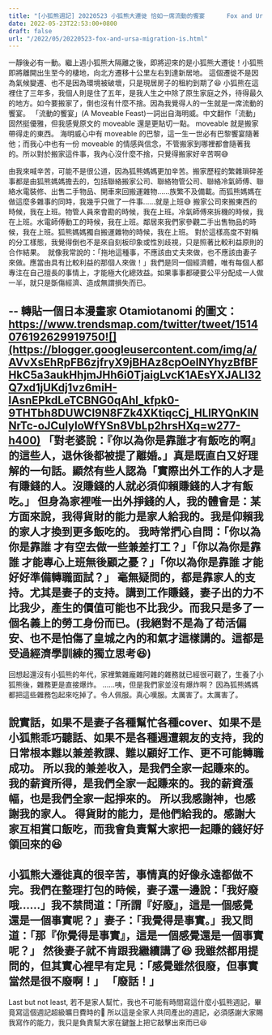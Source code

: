 ```yaml
---
title: "[小狐熊週記] 20220523 小狐熊大遷徙 恰如一席流動的饗宴      Fox and Ursa Migration is a Moveable Feast"
date: 2022-05-23T22:53:00+0800
draft: false
url: "/2022/05/20220523-fox-and-ursa-migration-is.html"
---
```


一靜後必有一動。繼上週小狐熊大隔離之後，即將迎來的是小狐熊大遷徙！小狐熊即將離開出生至今的棲地，向北方遷移十公里左右到達新居地。
這個遷徙不是因為氣候變遷、也不是因為環境被破壞，只是現居房子的租約到期了😆
小狐熊在這裡住了三年多，我個人則是住了五年，是我人生之中除了原生家庭之外，待得最久的地方。如今要搬家了，倒也沒有什麼不捨。因為我覺得人的一生就是一席流動的饗宴。
「流動的饗宴」(A Moveable Feast)一詞出自海明威。中文翻作「流動」固然挺優雅，但我感覺原文的 moveable 還是更貼切一點。 moveable 就是搬家帶得走的東西。
海明威心中有 moveable 的巴黎，這一生一世必有巴黎饗宴隨著他；而我心中也有一份 moveable 的情感與信念，不管搬家到哪裡都會隨著我的。所以對於搬家這件事，我內心沒什麼不捨，只覺得搬家好辛苦啊😅

由我來喊辛苦，可能不是很公道，因為狐熊媽媽更加辛苦。搬家歷程的繁雜瑣碎差事都是由狐熊媽媽擔去的，包括聯絡搬家公司、聯絡物管公司、聯絡冷氣師傅、聯絡水電裝修、出售二手物品、開車來回搬運雜物……族繁不及備載。而狐熊媽媽在做這麼多雜事的同時，我幾乎只做了一件事……就是上班😅
搬家公司來搬東西的時候，我在上班。物管人員來會勘的時候，我在上班。冷氣師傅來拆機的時候，我在上班。水電師傅動工的時候，我在上班。鄰居來我們家參觀二手出售物品的時候，我在上班。狐熊媽媽獨自搬運雜物的時候，我在上班。
對於這樣高度不對稱的分工樣態，我覺得倒也不是來自刻板印象或性別歧視，只是照著比較利益原則的合作結果。 
就像我常說的：「拖地這種事，不應該由丈夫來做，也不應該由妻子來做。應當由具有比較利益的那個人來做！」我們是同一個經濟體，唯有每個人都專注在自己擅長的事情上，才能極大化總效益。如果事事都硬要公平分配成一人做一半，就只是斲傷經濟、造成無謂損失而已。

--
轉貼一個日本漫畫家 Otamiotanomi 的圖文：https://www.trendsmap.com/twitter/tweet/1514076192629919750![](https://blogger.googleusercontent.com/img/a/AVvXsEhRpFB6zjfryX9jBHAz8cpOelNYhyzBfBFHkC5a3aukHhjmJHh6i0TjaigLvcK1AEsYXJALl32Q7xd1jUKdj1vz6miH-lAsnEPkdLeTCBNG0qAhl_kfpk0-9THTbh8DUWCI9N8FZk4XKtiqcCj_HLlRYQnKlNNrTc-oJCuIyloWfYSn8VbLp2hrsHXq=w277-h400)
「對老婆說：『你以為你是靠誰才有飯吃的啊』的這些人，退休後都被提了離婚。」真是既直白又好理解的一句話。顯然有些人認為「實際出外工作的人才是有賺錢的人。沒賺錢的人就必須仰賴賺錢的人才有飯吃。」
但身為家裡唯一出外掙錢的人，我的體會是：某方面來說，我得貨財的能力是家人給我的。我是仰賴我的家人才換到更多飯吃的。
我時常捫心自問：「你以為你是靠誰 才有空去做一些兼差打工？」「你以為你是靠誰 才能專心上班無後顧之憂？」「你以為你是靠誰 才能好好準備轉職面試？」
毫無疑問的，都是靠家人的支持。尤其是妻子的支持。講到工作賺錢，妻子出的力不比我少，產生的價值可能也不比我少。而我只是多了一個名義上的勞工身份而已。(我絕對不是為了苟活偏安、也不是怕傷了皇城之內的和氣才這樣講的。這都是受過經濟學訓練的獨立思考😆)
--
回想起還沒有小狐熊的年代，家裡繁雜龐雜阿雜的雜務就已經很可觀了，生養了小狐熊後，雜務更是直接爆炸。
……咦，但是我們家並沒有爆炸啊？
因為狐熊媽媽都把這些雜務包起來吃掉了。令人佩服。真心嘆服。太厲害了。太厲害了。

說實話，如果不是妻子各種幫忙各種cover、如果不是小狐熊乖巧聽話、如果不是各種週遭親友的支持，我的日常根本難以兼差教課、難以顧好工作、更不可能轉職成功。
所以我的兼差收入，是我們全家一起賺來的。我的薪資所得，是我們全家一起賺來的。我的薪資漲幅，也是我們全家一起掙來的。
所以我感謝神，也感謝我的家人。 得貨財的能力，是他們給我的。感謝大家互相賞口飯吃，而我會負責幫大家把一起賺的錢好好領回來的😆
--
小狐熊大遷徙真的很辛苦，事情真的好像永遠都做不完。我們在整理打包的時候，妻子還一邊說：「我好廢哦……」我不禁問道：「所謂『好廢』，這是一個感覺還是一個事實呢？」妻子：「我覺得是事實。」我又問道：「那『你覺得是事實』，這是一個感覺還是一個事實呢？」
然後妻子就不肯跟我繼續講了😆
我雖然都用提問的，但其實心裡早有定見：「感覺雖然很廢，但事實當然是很不廢啊！」 「廢話！」
--
Last but not least, 若不是家人幫忙，我也不可能有時間寫這什麼小狐熊週記，畢竟寫這個週記超級曠日費時的🤣
所以這是全家人共同產出的週記，必須感謝大家賜我寫作的能力，我只是負責幫大家在鍵盤上把它敲擊出來而已😆
